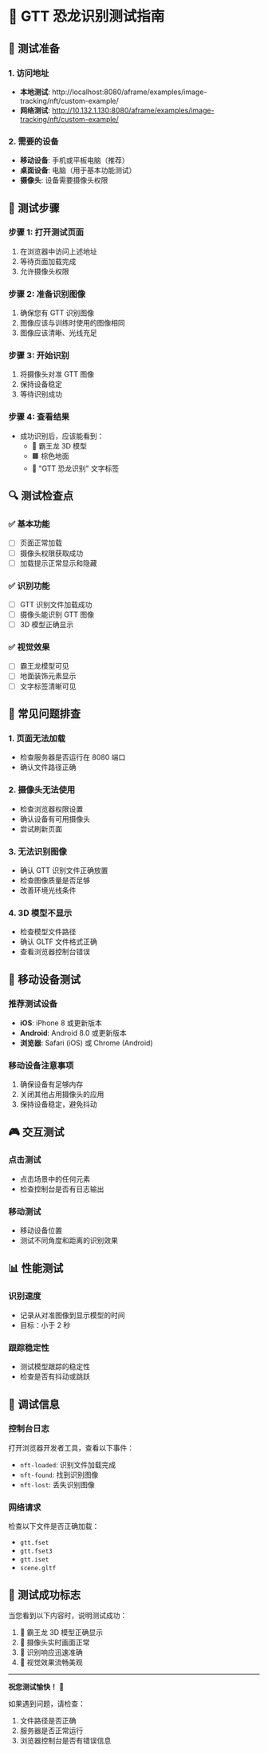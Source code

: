 # 🦖 GTT 恐龙识别测试指南

## 🎯 测试准备

### 1. 访问地址
- **本地测试**: http://localhost:8080/aframe/examples/image-tracking/nft/custom-example/
- **网络测试**: http://10.132.1.130:8080/aframe/examples/image-tracking/nft/custom-example/

### 2. 需要的设备
- **移动设备**: 手机或平板电脑（推荐）
- **桌面设备**: 电脑（用于基本功能测试）
- **摄像头**: 设备需要摄像头权限

## 🚀 测试步骤

### 步骤 1: 打开测试页面
1. 在浏览器中访问上述地址
2. 等待页面加载完成
3. 允许摄像头权限

### 步骤 2: 准备识别图像
1. 确保您有 GTT 识别图像
2. 图像应该与训练时使用的图像相同
3. 图像应该清晰、光线充足

### 步骤 3: 开始识别
1. 将摄像头对准 GTT 图像
2. 保持设备稳定
3. 等待识别成功

### 步骤 4: 查看结果
- 成功识别后，应该能看到：
  - 🦖 霸王龙 3D 模型
  - 🟫 棕色地面
  - 📝 "GTT 恐龙识别" 文字标签

## 🔍 测试检查点

### ✅ 基本功能
- [ ] 页面正常加载
- [ ] 摄像头权限获取成功
- [ ] 加载提示正常显示和隐藏

### ✅ 识别功能
- [ ] GTT 识别文件加载成功
- [ ] 摄像头能识别 GTT 图像
- [ ] 3D 模型正确显示

### ✅ 视觉效果
- [ ] 霸王龙模型可见
- [ ] 地面装饰元素显示
- [ ] 文字标签清晰可见

## 🐛 常见问题排查

### 1. 页面无法加载
- 检查服务器是否运行在 8080 端口
- 确认文件路径正确

### 2. 摄像头无法使用
- 检查浏览器权限设置
- 确认设备有可用摄像头
- 尝试刷新页面

### 3. 无法识别图像
- 确认 GTT 识别文件正确放置
- 检查图像质量是否足够
- 改善环境光线条件

### 4. 3D 模型不显示
- 检查模型文件路径
- 确认 GLTF 文件格式正确
- 查看浏览器控制台错误

## 📱 移动设备测试

### 推荐测试设备
- **iOS**: iPhone 8 或更新版本
- **Android**: Android 8.0 或更新版本
- **浏览器**: Safari (iOS) 或 Chrome (Android)

### 移动设备注意事项
1. 确保设备有足够内存
2. 关闭其他占用摄像头的应用
3. 保持设备稳定，避免抖动

## 🎮 交互测试

### 点击测试
- 点击场景中的任何元素
- 检查控制台是否有日志输出

### 移动测试
- 移动设备位置
- 测试不同角度和距离的识别效果

## 📊 性能测试

### 识别速度
- 记录从对准图像到显示模型的时间
- 目标：小于 2 秒

### 跟踪稳定性
- 测试模型跟踪的稳定性
- 检查是否有抖动或跳跃

## 🔧 调试信息

### 控制台日志
打开浏览器开发者工具，查看以下事件：
- `nft-loaded`: 识别文件加载完成
- `nft-found`: 找到识别图像
- `nft-lost`: 丢失识别图像

### 网络请求
检查以下文件是否正确加载：
- `gtt.fset`
- `gtt.fset3` 
- `gtt.iset`
- `scene.gltf`

## 🎉 测试成功标志

当您看到以下内容时，说明测试成功：
1. 🦖 霸王龙 3D 模型正确显示
2. 📱 摄像头实时画面正常
3. 🎯 识别响应迅速准确
4. 🎨 视觉效果流畅美观

---

**祝您测试愉快！** 🚀

如果遇到问题，请检查：
1. 文件路径是否正确
2. 服务器是否正常运行
3. 浏览器控制台是否有错误信息
